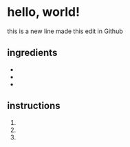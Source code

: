 # hello, world! 
this is a new line
made this edit in Github

## ingredients

*
*
*

## instructions 

1.
2.
3.

